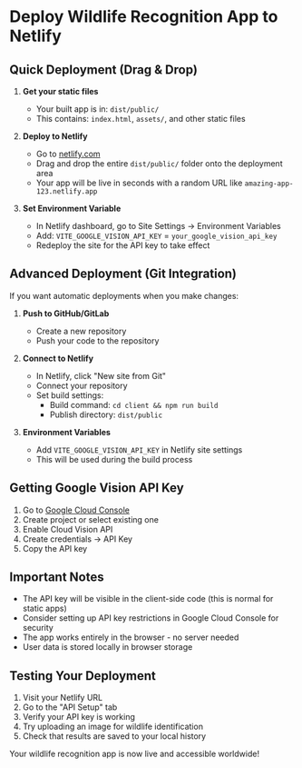 # Deploy Wildlife Recognition App to Netlify

## Quick Deployment (Drag & Drop)

1. **Get your static files**
   - Your built app is in: `dist/public/`
   - This contains: `index.html`, `assets/`, and other static files

2. **Deploy to Netlify**
   - Go to [netlify.com](https://netlify.com)
   - Drag and drop the entire `dist/public/` folder onto the deployment area
   - Your app will be live in seconds with a random URL like `amazing-app-123.netlify.app`

3. **Set Environment Variable**
   - In Netlify dashboard, go to Site Settings → Environment Variables
   - Add: `VITE_GOOGLE_VISION_API_KEY` = `your_google_vision_api_key`
   - Redeploy the site for the API key to take effect

## Advanced Deployment (Git Integration)

If you want automatic deployments when you make changes:

1. **Push to GitHub/GitLab**
   - Create a new repository
   - Push your code to the repository

2. **Connect to Netlify**
   - In Netlify, click "New site from Git"
   - Connect your repository
   - Set build settings:
     - Build command: `cd client && npm run build`
     - Publish directory: `dist/public`

3. **Environment Variables**
   - Add `VITE_GOOGLE_VISION_API_KEY` in Netlify site settings
   - This will be used during the build process

## Getting Google Vision API Key

1. Go to [Google Cloud Console](https://console.cloud.google.com/)
2. Create project or select existing one
3. Enable Cloud Vision API
4. Create credentials → API Key
5. Copy the API key

## Important Notes

- The API key will be visible in the client-side code (this is normal for static apps)
- Consider setting up API key restrictions in Google Cloud Console for security
- The app works entirely in the browser - no server needed
- User data is stored locally in browser storage

## Testing Your Deployment

1. Visit your Netlify URL
2. Go to the "API Setup" tab
3. Verify your API key is working
4. Try uploading an image for wildlife identification
5. Check that results are saved to your local history

Your wildlife recognition app is now live and accessible worldwide!